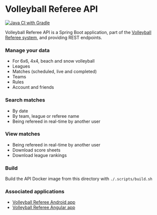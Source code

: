 # Volleyball Referee API

[![Java CI with Gradle](https://github.com/GuillaumeVT/volleyball-referee-api/actions/workflows/gradle.yml/badge.svg?branch=master)](https://github.com/GuillaumeVT/volleyball-referee-api/actions/workflows/gradle.yml)

Volleyball Referee API is a Spring Boot application, part of the [Volleyball Referee system][vbr], and providing REST endpoints.

### Manage your data

- For 6x6, 4x4, beach and snow volleyball
- Leagues
- Matches (scheduled, live and completed)
- Teams
- Rules
- Account and friends

### Search matches

- By date
- By team, league or referee name
- Being refereed in real-time by another user

### View matches

- Being refereed in real-time by another user
- Download score sheets
- Download league rankings

### Build

Build the API Docker image from this directory with `./.scripts/build.sh`

### Associated applications

- [Volleyball Referee Android app][play-store]
- [Volleyball Referee Angular app][web]

[vbr]: https://www.facebook.com/VolleyballReferee/

[web]: https://volleyball-referee.com

[play-store]: https://play.google.com/store/apps/details?id=com.tonkar.volleyballreferee&hl=en_GB
